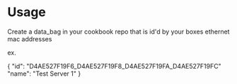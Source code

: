 Usage
=====

Create a data_bag in your cookbook repo that is id'd by your boxes ethernet mac addresses

ex.

{
    "id": "D4AE527F19F6_D4AE527F19F8_D4AE527F19FA_D4AE527F19FC"
    "name": "Test Server 1"
}